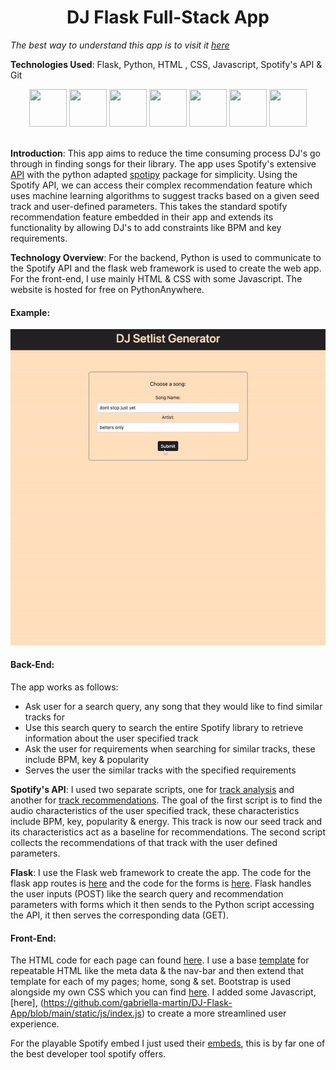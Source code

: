 <center><h1>DJ Flask Full-Stack App</h1></center>

*The best way to understand this app is to visit it [here](http://gabriella0101.pythonanywhere.com/)*

**Technologies Used**: Flask, Python, HTML , CSS, Javascript,  Spotify's API & Git
<div align="center">
	<img src="https://cdn.jsdelivr.net/gh/devicons/devicon/icons/flask/flask-original.svg" height="60" width="60"   />
    <img src="https://cdn.jsdelivr.net/gh/devicons/devicon/icons/python/python-original.svg" height="60" width="60"   />
	<img src="https://cdn.jsdelivr.net/gh/devicons/devicon/icons/html5/html5-original-wordmark.svg" height="60" width="60"  />
    <img src="https://cdn.jsdelivr.net/gh/devicons/devicon/icons/css3/css3-original-wordmark.svg"  width="60" height="60"/>
    <img src="https://cdn.jsdelivr.net/gh/devicons/devicon/icons/javascript/javascript-original.svg"  width="60" height="60"/>
    <img src="https://upload.wikimedia.org/wikipedia/commons/thumb/1/19/Spotify_logo_without_text.svg/168px-Spotify_logo_without_text.svg.png?20160123212544"  width="60" height="60"/>
    <img src="https://cdn.jsdelivr.net/gh/devicons/devicon/icons/git/git-original.svg" height="60" width="60"   />



 </div>

<br>

**Introduction**: This app aims to reduce the time consuming process DJ's go through in finding songs for their library. The app uses Spotify's extensive [API](https://developer.spotify.com/documentation/web-api/) with the python adapted [spotipy](https://spotipy.readthedocs.io/en/2.22.1/) package for simplicity. Using the Spotify API, we can access their complex recommendation feature which uses machine learning algorithms to suggest tracks based on a given seed track and user-defined parameters. This takes the standard spotify recommendation feature embedded in their app and extends its functionality by allowing DJ's to add constraints like BPM and key requirements. 

**Technology Overview**: For the backend, Python is used to communicate to the Spotify API and the flask web framework is used to create the web app. For the front-end, I use mainly HTML & CSS with some Javascript. The website is hosted for free on PythonAnywhere.

#### Example:

![Alt Text](static/example.gif)

#### Back-End:
The app works as follows:

- Ask user for a search query, any song that they would like to find similar tracks for
- Use this search query to search the entire Spotify library to retrieve information about the user specified track
- Ask the user for requirements when searching for similar tracks, these include BPM, key & popularity
- Serves the user the similar tracks with the specified requirements

**Spotify's API**: I used two separate scripts, one for [track analysis](https://github.com/gabriella-martin/DJ-Flask-App/blob/main/spotify_api_pipelines/track_analysis.py) and another for [track recommendations](https://github.com/gabriella-martin/DJ-Flask-App/blob/main/spotify_api_pipelines/track_recommendations.py). The goal of the first script is to find the audio characteristics of the user specified track, these characteristics include BPM, key, popularity & energy. This track is now our seed track and its characteristics act as a baseline for recommendations. The second script collects the recommendations of that track with the user defined parameters.

**Flask**: I use the Flask web framework to create the app. The code for the flask app routes is [here](https://github.com/gabriella-martin/DJ-Flask-App/blob/main/main.py) and the code for the forms is [here](https://github.com/gabriella-martin/DJ-Flask-App/blob/main/forms.py). Flask handles the user inputs (POST) like the search query and recommendation parameters with forms which it then sends to the Python script accessing the API, it then serves the corresponding data (GET).

#### Front-End:

The HTML code for each page can found [here](https://github.com/gabriella-martin/DJ-Flask-App/tree/main/templates). I use a base [template](https://github.com/gabriella-martin/DJ-Flask-App/blob/main/templates/base.html) for repeatable HTML like the meta data & the nav-bar and then extend that template for each of my pages; home, song & set. Bootstrap is used alongside my own CSS which you can find [here](https://github.com/gabriella-martin/DJ-Flask-App/blob/main/static/css/main.css). I added some Javascript, [here], (https://github.com/gabriella-martin/DJ-Flask-App/blob/main/static/js/index.js) to create a more streamlined user experience. 

For the playable Spotify embed I just used their [embeds](https://developer.spotify.com/documentation/embeds/), this is by far one of the best developer tool spotify offers.